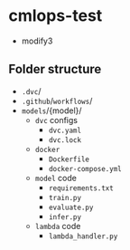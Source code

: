 # cmlops-test
- modify3

## Folder structure
- `.dvc`/
- `.github`/`workflows`/
- `models`/{model}/
	- `dvc` configs
		- `dvc.yaml`
		- `dvc.lock`
	- `docker`
		- `Dockerfile`
		- `docker-compose.yml`
	- `model` code
		- `requirements.txt`
		- `train.py`
		- `evaluate.py`
		- `infer.py`
	- `lambda` code
		- `lambda_handler.py`
